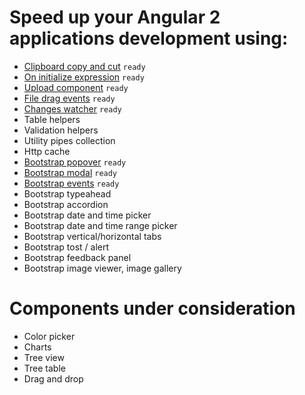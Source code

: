 # Speed up your Angular 2 applications development using:

* [Clipboard copy and cut](/utils/copy-and-cut) `ready`
* [On initialize expression](/utils/on-init) `ready`
* [Upload component](/utils/upload) `ready`
* [File drag events](/utils/file-drag-events) `ready`
* [Changes watcher](/utils/watcher) `ready`
* Table helpers
* Validation helpers
* Utility pipes collection
* Http cache
* [Bootstrap popover](/bootstrap/popover) `ready`
* [Bootstrap modal](/bootstrap/modal) `ready`
* [Bootstrap events](/bootstrap/events) `ready`
* Bootstrap typeahead
* Bootstrap accordion
* Bootstrap date and time picker
* Bootstrap date and time range picker
* Bootstrap vertical/horizontal tabs
* Bootstrap tost / alert
* Bootstrap feedback panel
* Bootstrap image viewer, image gallery

# Components under consideration

* Color picker
* Charts
* Tree view
* Tree table
* Drag and drop
